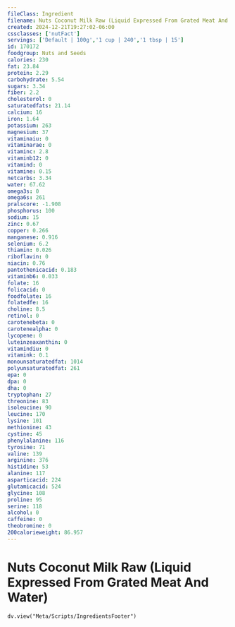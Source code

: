 ```yaml
---
fileClass: Ingredient
filename: Nuts Coconut Milk Raw (Liquid Expressed From Grated Meat And Water)
created: 2024-12-21T19:27:02-06:00
cssclasses: ['nutFact']
servings: ['Default | 100g','1 cup | 240','1 tbsp | 15']
id: 170172
foodgroup: Nuts and Seeds
calories: 230
fat: 23.84
protein: 2.29
carbohydrate: 5.54
sugars: 3.34
fiber: 2.2
cholesterol: 0
saturatedfats: 21.14
calcium: 16
iron: 1.64
potassium: 263
magnesium: 37
vitaminaiu: 0
vitaminarae: 0
vitaminc: 2.8
vitaminb12: 0
vitamind: 0
vitamine: 0.15
netcarbs: 3.34
water: 67.62
omega3s: 0
omega6s: 261
pralscore: -1.908
phosphorus: 100
sodium: 15
zinc: 0.67
copper: 0.266
manganese: 0.916
selenium: 6.2
thiamin: 0.026
riboflavin: 0
niacin: 0.76
pantothenicacid: 0.183
vitaminb6: 0.033
folate: 16
folicacid: 0
foodfolate: 16
folatedfe: 16
choline: 8.5
retinol: 0
carotenebeta: 0
carotenealpha: 0
lycopene: 0
luteinzeaxanthin: 0
vitamindiu: 0
vitamink: 0.1
monounsaturatedfat: 1014
polyunsaturatedfat: 261
epa: 0
dpa: 0
dha: 0
tryptophan: 27
threonine: 83
isoleucine: 90
leucine: 170
lysine: 101
methionine: 43
cystine: 45
phenylalanine: 116
tyrosine: 71
valine: 139
arginine: 376
histidine: 53
alanine: 117
asparticacid: 224
glutamicacid: 524
glycine: 108
proline: 95
serine: 118
alcohol: 0
caffeine: 0
theobromine: 0
200calorieweight: 86.957
---
```


# Nuts Coconut Milk Raw (Liquid Expressed From Grated Meat And Water)

```dataviewjs
dv.view("Meta/Scripts/IngredientsFooter")
```